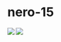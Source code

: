 # nero-15

<p align="center>
  <a href="https://github-readme-stats.vercel.app/api?username=nero-15&theme=gotham">
    <img align="left" src="https://github-readme-stats.vercel.app/api?username=nero-15&show_icons=true&theme=gotham" />
  </a>
  <a href="https://github-readme-stats.vercel.app/api/top-langs/?username=nero-15&theme=gotham&layout=compact">
    <img align="left" src="https://github-readme-stats.vercel.app/api/top-langs/?username=nero-15&theme=gotham&layout=compact" />
  </a>
</p>
